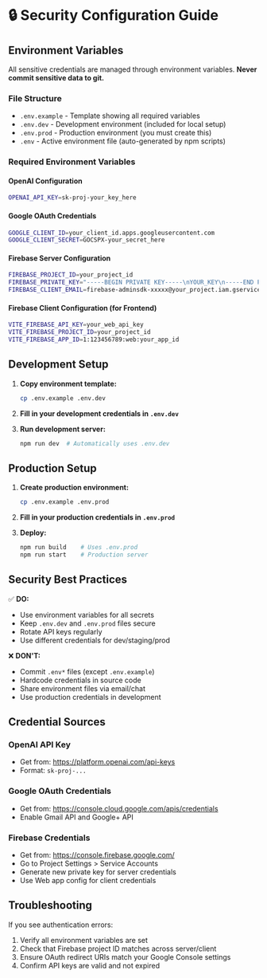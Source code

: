 # 🔒 Security Configuration Guide

## Environment Variables

All sensitive credentials are managed through environment variables. **Never commit sensitive data to git.**

### File Structure

- `.env.example` - Template showing all required variables
- `.env.dev` - Development environment (included for local setup)
- `.env.prod` - Production environment (you must create this)
- `.env` - Active environment file (auto-generated by npm scripts)

### Required Environment Variables

#### OpenAI Configuration
```bash
OPENAI_API_KEY=sk-proj-your_key_here
```

#### Google OAuth Credentials
```bash
GOOGLE_CLIENT_ID=your_client_id.apps.googleusercontent.com
GOOGLE_CLIENT_SECRET=GOCSPX-your_secret_here
```

#### Firebase Server Configuration
```bash
FIREBASE_PROJECT_ID=your_project_id
FIREBASE_PRIVATE_KEY="-----BEGIN PRIVATE KEY-----\nYOUR_KEY\n-----END PRIVATE KEY-----\n"
FIREBASE_CLIENT_EMAIL=firebase-adminsdk-xxxxx@your_project.iam.gserviceaccount.com
```

#### Firebase Client Configuration (for Frontend)
```bash
VITE_FIREBASE_API_KEY=your_web_api_key
VITE_FIREBASE_PROJECT_ID=your_project_id
VITE_FIREBASE_APP_ID=1:123456789:web:your_app_id
```

## Development Setup

1. **Copy environment template:**
   ```bash
   cp .env.example .env.dev
   ```

2. **Fill in your development credentials in `.env.dev`**

3. **Run development server:**
   ```bash
   npm run dev  # Automatically uses .env.dev
   ```

## Production Setup

1. **Create production environment:**
   ```bash
   cp .env.example .env.prod
   ```

2. **Fill in your production credentials in `.env.prod`**

3. **Deploy:**
   ```bash
   npm run build    # Uses .env.prod
   npm run start    # Production server
   ```

## Security Best Practices

✅ **DO:**
- Use environment variables for all secrets
- Keep `.env.dev` and `.env.prod` files secure
- Rotate API keys regularly
- Use different credentials for dev/staging/prod

❌ **DON'T:**
- Commit `.env*` files (except `.env.example`)
- Hardcode credentials in source code
- Share environment files via email/chat
- Use production credentials in development

## Credential Sources

### OpenAI API Key
- Get from: https://platform.openai.com/api-keys
- Format: `sk-proj-...`

### Google OAuth Credentials
- Get from: https://console.cloud.google.com/apis/credentials
- Enable Gmail API and Google+ API

### Firebase Credentials
- Get from: https://console.firebase.google.com/
- Go to Project Settings > Service Accounts
- Generate new private key for server credentials
- Use Web app config for client credentials

## Troubleshooting

If you see authentication errors:
1. Verify all environment variables are set
2. Check that Firebase project ID matches across server/client
3. Ensure OAuth redirect URIs match your Google Console settings
4. Confirm API keys are valid and not expired